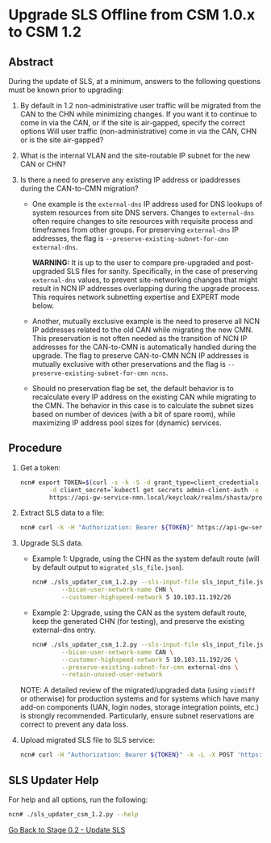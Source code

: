 # Upgrade SLS Offline from CSM 1.0.x to CSM 1.2

## Abstract

During the update of SLS, at a minimum, answers to the following questions must be known prior to upgrading:

1. By default in 1.2 non-administrative user traffic will be migrated from the CAN to the CHN while minimizing changes. If
   you want it to continue to come in via the CAN, or if the site is air-gapped, specify the correct options Will user
   traffic (non-administrative) come in via the CAN, CHN or is the site air-gapped?

1. What is the internal VLAN and the site-routable IP subnet for the new CAN or CHN?

1. Is there a need to preserve any existing IP address or ipaddresses during the CAN-to-CMN migration?

   * One example is the `external-dns` IP address used for DNS lookups of system resources from site DNS servers. Changes to
     `external-dns` often require changes to site resources with requisite process and timeframes from other groups. For
     preserving `external-dns` IP addresses, the flag is `--preserve-existing-subnet-for-cmn external-dns`.

     **WARNING:** It is up to the user to compare pre-upgraded and post-upgraded SLS files for sanity. Specifically, in the
     case of preserving `external-dns` values, to prevent site-networking changes that might result in NCN IP addresses
     overlapping during the upgrade process. This requires network subnetting expertise and EXPERT mode below.
   * Another, mutually exclusive example is the need to preserve all NCN IP addresses related to the old CAN while migrating
     the new CMN. This preservation is not often needed as the transition of NCN IP addresses for the CAN-to-CMN is automatically
     handled during the upgrade. The flag to preserve CAN-to-CMN NCN IP addresses is mutually exclusive with other preservations
     and the flag is `--preserve-existing-subnet-for-cmn ncns`.
   * Should no preservation flag be set, the default behavior is to recalculate every IP address on the existing CAN while migrating
     to the CMN. The behavior in this case is to calculate the subnet sizes based on number of devices (with a bit of spare room),
     while maximizing IP address pool sizes for (dynamic) services.

## Procedure

1. Get a token:

    ```bash
    ncn# export TOKEN=$(curl -s -k -S -d grant_type=client_credentials -d client_id=admin-client \
            -d client_secret=`kubectl get secrets admin-client-auth -o jsonpath='{.data.client-secret}' | base64 -d` \
            https://api-gw-service-nmn.local/keycloak/realms/shasta/protocol/openid-connect/token | jq -r '.access_token')
    ```

1. Extract SLS data to a file:

    ```bash
    ncn# curl -k -H "Authorization: Bearer ${TOKEN}" https://api-gw-service-nmn.local/apis/sls/v1/dumpstate | jq -S . > sls_input_file.json
    ```

1. Upgrade SLS data.

    * Example 1: Upgrade, using the CHN as the system default route (will by default output to `migrated_sls_file.json`).

        ```bash
        ncn# ./sls_updater_csm_1.2.py --sls-input-file sls_input_file.json \
                --bican-user-network-name CHN \
                --customer-highspeed-network 5 10.103.11.192/26
        ```

    * Example 2: Upgrade, using the CAN as the system default route, keep the generated CHN (for testing), and preserve the existing external-dns entry.

        ```bash
        ncn# ./sls_updater_csm_1.2.py --sls-input-file sls_input_file.json \
                --bican-user-network-name CAN \
                --customer-highspeed-network 5 10.103.11.192/26 \
                --preserve-existing-subnet-for-cmn external-dns \
                --retain-unused-user-network
        ```

    NOTE: A detailed review of the migrated/upgraded data (using `vimdiff` or otherwise) for production systems and for systems which have many add-on components
    (UAN, login nodes, storage integration points, etc.) is strongly recommended. Particularly, ensure subnet reservations are correct to prevent any data loss.

1. Upload migrated SLS file to SLS service:

    ```bash
    ncn# curl -H "Authorization: Bearer ${TOKEN}" -k -L -X POST 'https://api-gw-service-nmn.local/apis/sls/v1/loadstate' -F 'sls_dump=@migrated_sls_file.json'
    ```

## SLS Updater Help

For help and all options, run the following:

```bash
ncn# ./sls_updater_csm_1.2.py --help
```

[Go Back to Stage 0.2 - Update SLS](../../Stage_0_Prerequisites.md#update-sls)

